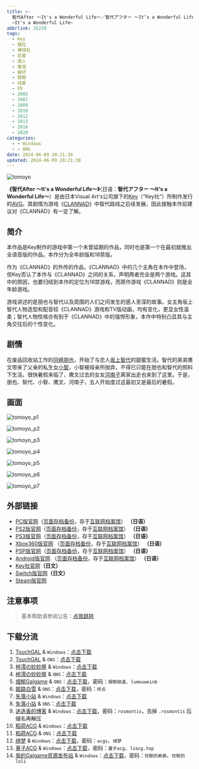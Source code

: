 ```yaml
---
title: >-
  智代After ～It's a Wonderful Life～／智代アフター ～It’s a Wonderful Life～／Tomoyo After
  ~It's a Wonderful Life~
abbrlink: 35239
tags:
  - Key
  - 键社
  - 棒球社
  - 恋爱
  - 感人
  - 催泪
  - 崩坏
  - 致郁
  - 纯爱
  - FD
  - 2005
  - 2007
  - 2009
  - 2010
  - 2012
  - 2013
  - 2016
  - 2020
categories:
  - - Windows
  - - ONS
date: 2024-06-09 20:21:30
updated: 2024-06-09 20:21:30
---
```


![tomoyo](https://unpkg.com/galgame/img/tomoyo.webp)

**《智代After ～It's a Wonderful Life～》**（日语：**智代アフター ～It's a Wonderful Life～**）是由日本Visual Art's公司旗下的[Key](https://zh.moegirl.org.cn/Key)（“Key社”）所制作发行的[AVG](https://zh.moegirl.org.cn/AVG)。其剧情为游戏《[CLANNAD](https://zh.moegirl.org.cn/CLANNAD)》中智代路线之后续发展，因此接触本作前建议对《CLANNAD》有一定了解。

<!-- more -->

## 简介

本作品是Key制作的游戏中第一个未曾延期的作品，同时也是第一个在最初就推出全语音版的作品。本作分为全年龄版和18禁版。

作为《CLANNAD》的外传的作品，《CLANNAD》中的几个主角在本作中登场，但Key否认了本作与《CLANNAD》之间的关系，声明两者完全是两个游戏。这其中的原因，也要归结到本作的定位为18禁游戏，而原作游戏《CLANNAD》则是全年龄游戏。

游戏讲述的是朋也与智代以及周围的人们之间发生的感人至深的故事。女主角坂上智代人物造型和配音较《CLANNAD》游戏和TV版动画，均有变化，更显女性温柔；智代人物性格亦有别于《CLANNAD》中的强悍形象，本作中特别凸显其与主角交往后的个性变化。

## 剧情

在废品回收站工作的[冈崎朋也](https://zh.moegirl.org.cn/冈崎朋也)，开始了与恋人[坂上智代](https://zh.moegirl.org.cn/坂上智代)的甜蜜生活。智代的弟弟鹰文带来了父亲的私生女[小智](https://zh.moegirl.org.cn/index.php?title=三岛智&action=edit&redlink=1)，小智被母亲所抛弃，不得已只能在朋也和智代的照料下生活。很快暑假来临了，鹰文过去的女友[河南子](https://zh.moegirl.org.cn/河南子)离家出走也来到了这里。于是，朋也、智代、小智、鹰文、河南子，五人开始度过这最初又是最后的暑假。

## 画面

![tomoyo_p1](https://unpkg.com/galgame/img/tomoyo_p1.webp)

![tomoyo_p2](https://unpkg.com/galgame/img/tomoyo_p2.webp)

![tomoyo_p3](https://unpkg.com/galgame/img/tomoyo_p3.webp)

![tomoyo_p4](https://unpkg.com/galgame/img/tomoyo_p4.webp)

![tomoyo_p5](https://unpkg.com/galgame/img/tomoyo_p5.webp)

![tomoyo_p6](https://unpkg.com/galgame/img/tomoyo_p6.webp)

![tomoyo_p7](https://unpkg.com/galgame/img/tomoyo_p7.webp)

## 外部链接

- [PC版官网](http://key.visualarts.gr.jp/product/tomoyo/)（[页面存档备份](https://web.archive.org/web/20121025131827/http://key.visualarts.gr.jp/product/tomoyo/)，存于[互联网档案馆](https://zh.wikipedia.org/wiki/互联网档案馆)） **（日语）**
- [PS2版官网](http://prot.co.jp/ps2/tomoyoafter/index.html)（[页面存档备份](https://web.archive.org/web/20120510180157/http://prot.co.jp/ps2/tomoyoafter/index.html)，存于[互联网档案馆](https://zh.wikipedia.org/wiki/互联网档案馆)） **（日语）**
- [PS3版官网](http://www.prot.co.jp/ps3/tomoyo/index.html)（[页面存档备份](https://web.archive.org/web/20121217040534/http://www.prot.co.jp/ps3/tomoyo/index.html)，存于[互联网档案馆](https://zh.wikipedia.org/wiki/互联网档案馆)） **（日语）**
- [Xbox360版官网](http://www.prot.co.jp/xbox/tomoyoafter/) （[页面存档备份](https://web.archive.org/web/20130618013123/http://www.prot.co.jp/xbox/tomoyoafter/)，存于[互联网档案馆](https://zh.wikipedia.org/wiki/互联网档案馆)） **（日语）**
- [PSP版官网](http://www.prot.co.jp/psp/tomoyoafter/index.html)（[页面存档备份](https://web.archive.org/web/20120712204106/http://www.prot.co.jp/psp/tomoyoafter/index.html)，存于[互联网档案馆](https://zh.wikipedia.org/wiki/互联网档案馆)） **（日语）**
- [Android版官网](http://sp.v-motto.jp/pc/appli/tomoyo/index.php) （[页面存档备份](https://web.archive.org/web/20150608215609/http://sp.v-motto.jp/pc/appli/tomoyo/index.php)，存于[互联网档案馆](https://zh.wikipedia.org/wiki/互联网档案馆)） **（日语）**
- [Key社官网](https://key.visualarts.gr.jp/product/tomoyo/)**（日文）**
- [Switch版官网](https://www.prot.co.jp/switch/tomoyoafter/index.html)**（日文）**
- [Steam版官网](https://store.steampowered.com/app/462990)

## 注意事项

> 基本帮助请参阅公告：[点我跳转](/p/announcement/)

## 下载分流

1. [TouchGAL](https://www.touchgal.com/) & `Windows`：[点击下载](https://pan.touchgal.net/s/B3xIw)
2. [TouchGAL](https://www.touchgal.com/) & `ONS`：[点击下载](https://pan.touchgal.net/s/g0puL)
3. [梓澪の妙妙屋](https://zi0.cc/) & `Windows`：[点击下载](https://zi0.cc/d/%60%E3%80%90%E5%90%88%E9%9B%86%E7%B3%BB%E5%88%97%E3%80%91/%E3%80%90PC%E3%80%91key%E7%A4%BE%E7%B3%BB%E5%88%97%E4%BD%9C%E5%93%81/%E6%99%BA%E4%BB%A3after.zip?sign=pxWp7B_AUeZCZ2d8nkYUz1BoJckNX5Cctnzr_plLG8g=:0)
4. [梓澪の妙妙屋](https://zi0.cc/) & `ONS`：[点击下载](https://zi0.cc/d/%60%E3%80%90%E5%BD%92%20%E6%A1%A3%E3%80%91/%E3%80%90ONS%E5%90%88%E9%9B%86%E3%80%91/%5Bkey%5D%E6%99%BA%E4%BB%A3After%20%EF%BD%9EIt's%20a%20Wonderful%20Life%EF%BD%9E.7z?sign=m-sDbdAfMGMyYeY-C53JmmTmUwJUjwc7OyH3SiR_Fus=:0)
5. [烟郁Galgame](https://yanyugal.top/) & `ONS`：[点击下载](https://yanyugal.top/d/disk1/%E5%B0%8F%E5%B0%8F%E7%9A%84%E5%88%86%E4%BA%AB%EF%BC%88PC%EF%BC%86%E5%AE%89%E5%8D%93%EF%BC%89/%E5%AE%89%E5%8D%93/ons/%E6%99%BA%E4%BB%A3After%20%EF%BD%9EIt's%20a%20Wonderful%20Life%EF%BD%9E.7z)，密码：`烟郁频道`、`lumouweinb`
6. [姬路白雪](https://pan.jlbx.xyz/) & `ONS`：[点击下载](https://pan.jlbx.xyz/?s=%E6%99%BA%E4%BB%A3)，密码：`终点`
7. [失落小站](https://www.shinnku.com/) & `Windows`：[点击下载](https://www.shinnku.com/api/download/0/win/%E6%99%BA%E4%BB%A3After~It's%20a%20Wonderful%20Life(%E5%8F%8C%E7%89%88%E6%9C%AC).7z)
8. [失落小站](https://www.shinnku.com/) & `ONS`：[点击下载](https://www.shinnku.com/api/download/0/ons/%E6%99%BA%E4%BB%A3after.zip)
9. [迷迭香的博客](https://rosmontis.com/) & `Windows`：[点击下载](https://drive.rosmontis.com/s/d3Nsq)，密码：`rosmontis`，去掉 `.rosmontis` 后缀名再解压
10. [稻荷ACG](https://sakustar.moe/) & `Windows`：[点击下载](https://sakustar.me/art/320)
11. [稻荷ACG](https://sakustar.moe/) & `ONS`：[点击下载](https://sakustar.me/art/614)
12. [绮梦](https://acgs.one/) & `Windows`：[点击下载](https://acgs.one/game/32.html)，密码：`acgs`、`绮梦`
13. [量子ACG](https://lzacg.org/) & `Windows`：[点击下载](https://lzacg.org/4340)，密码：`量子acg`、`lzacg.top`
14. [我的Galgame资源发布站](https://www.ttloli.com/) & `Windows`：[点击下载](https://www.ttloli.com/zhidaiafter.html)，密码：`忧郁的弟弟`、`忧郁的loli`
